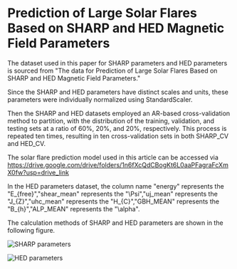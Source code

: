 # Prediction of Large Solar Flares Based on SHARP and HED Magnetic Field Parameters

The dataset used in this paper for SHARP parameters and HED parameters is sourced from "The data for Prediction of Large Solar Flares Based on SHARP and HED Magnetic Field Parameters."

Since the SHARP and HED parameters have distinct scales and units, these parameters were individually normalized using StandardScaler.

Then the SHARP and HED datasets employed an AR-based cross-validation method to partition, with the distribution of the training, validation, and testing sets at a ratio of 60%, 20%, and 20%, respectively. This process is repeated ten times, resulting in ten cross-validation sets in both SHARP_CV and HED_CV.

The solar flare prediction model used in this article can be accessed via https://drive.google.com/drive/folders/1n6fXcQdCBogKt6L0aaPFagraFcXmX0fw?usp=drive_link

In the HED parameters dataset, the column name "energy" represents the "E_{free}","shear_mean" represents the "\Psi","uj_mean" represents the "J_{Z}","uhc_mean" represents the "H_{C}","GBH_MEAN" represents the "B_{h}","ALP_MEAN" represents the "\alpha".

The calculation methods of SHARP and HED parameters are shown in the following figure.

![SHARP parameters](https://github.com/user-attachments/assets/0a38f2c7-862f-417d-8f02-318e0afa80f4)

![HED parameters](https://github.com/user-attachments/assets/b941cd5c-5e57-4587-8d7a-46b5f16fb578)
